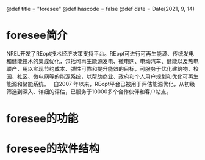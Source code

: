 @def title = "foresee"
@def hascode = false
@def date = Date(2021, 9, 14)

# foresee简介

NREL开发了REopt技术经济决策支持平台。REopt可进行可再生能源、传统发电和储能技术的集成优化，包括可再生能源发电、微电网、电动汽车、储能以及热电联产，用以实现节约成本、弹性可靠和提升能效的目标，可服务于优化建筑物、校园、社区、微电网等的能源系统，以帮助商业、政府和个人用户规划和优化可再生能源和储能系统。
 
自2007 年以来，REopt平台已被用于评估能源优化，从初级筛选到深入、详细的评估，已服务于10000多个合作伙伴和客户站点。

# foresee的功能

# foresee的软件结构